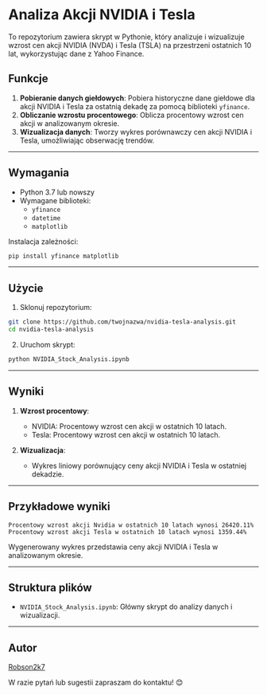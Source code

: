 
# Analiza Akcji NVIDIA i Tesla

To repozytorium zawiera skrypt w Pythonie, który analizuje i wizualizuje wzrost cen akcji NVIDIA (NVDA) i Tesla (TSLA) na przestrzeni ostatnich 10 lat, wykorzystując dane z Yahoo Finance.

## Funkcje

1. **Pobieranie danych giełdowych**: Pobiera historyczne dane giełdowe dla akcji NVIDIA i Tesla za ostatnią dekadę za pomocą biblioteki `yfinance`.
2. **Obliczanie wzrostu procentowego**: Oblicza procentowy wzrost cen akcji w analizowanym okresie.
3. **Wizualizacja danych**: Tworzy wykres porównawczy cen akcji NVIDIA i Tesla, umożliwiając obserwację trendów.

---

## Wymagania

- Python 3.7 lub nowszy
- Wymagane biblioteki:
  - `yfinance`
  - `datetime`
  - `matplotlib`

Instalacja zależności:

```bash
pip install yfinance matplotlib
```

---

## Użycie

1. Sklonuj repozytorium:

```bash
git clone https://github.com/twojnazwa/nvidia-tesla-analysis.git
cd nvidia-tesla-analysis
```

2. Uruchom skrypt:

```bash
python NVIDIA_Stock_Analysis.ipynb
```

---

## Wyniki

1. **Wzrost procentowy**:
   - NVIDIA: Procentowy wzrost cen akcji w ostatnich 10 latach.
   - Tesla: Procentowy wzrost cen akcji w ostatnich 10 latach.

2. **Wizualizacja**:
   - Wykres liniowy porównujący ceny akcji NVIDIA i Tesla w ostatniej dekadzie.

---

## Przykładowe wyniki

```
Procentowy wzrost akcji Nvidia w ostatnich 10 latach wynosi 26420.11%
Procentowy wzrost akcji Tesla w ostatnich 10 latach wynosi 1359.44%
```

Wygenerowany wykres przedstawia ceny akcji NVIDIA i Tesla w analizowanym okresie.

---

## Struktura plików

- `NVIDIA_Stock_Analysis.ipynb`: Główny skrypt do analizy danych i wizualizacji.

---


## Autor

[Robson2k7](https://github.com/Robson2k7)

W razie pytań lub sugestii zapraszam do kontaktu! 😊
